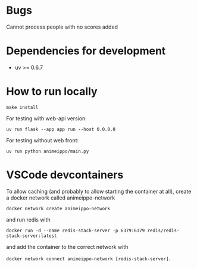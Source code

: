 
# Bugs

Cannot process people with no scores added

# Dependencies for development

* uv >= 0.6.7

# How to run locally

`make install`

For testing with web-api version:

`uv run flask --app app run --host 0.0.0.0`

For testing without web front:

`uv run python animeippo/main.py`

# VSCode devcontainers

To allow caching (and probably to allow starting the container at all), create a docker network called animeippo-network

`docker network create animeippo-network`

and run redis with 

`docker run -d --name redis-stack-server -p 6379:6379 redis/redis-stack-server:latest`

and add the container to the correct network with

`docker network connect animeippo-network [redis-stack-server]`.
